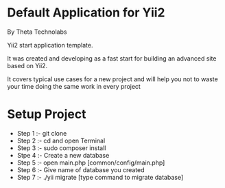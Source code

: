 # **Default Application for Yii2** #
By Theta Technolabs

Yii2 start application template.

It was created and developing as a fast start for building an advanced site based on Yii2.

It covers typical use cases for a new project and will help you not to waste your time doing the same work in every project

# **Setup Project** #

* Step 1 :- git clone <repository link> <directory name>
* Step 2 :- cd <directory name> and open Terminal
* Step 3 :- sudo composer install
* Stpe 4 :- Create a new database
* Step 5 :- open main.php [common/config/main.php]
* Step 6 :- Give name of database you created
* Step 7 :- ./yii migrate [type command to migrate database]